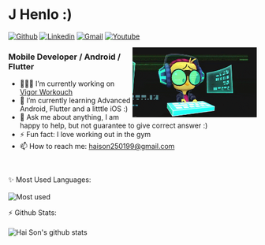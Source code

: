 <h1 align="left">J Henlo :)</h1>

[![Github](https://img.shields.io/badge/-Github-000?style=flat&logo=Github&logoColor=white)](https://github.com/tran-haison)
[![Linkedin](https://img.shields.io/badge/-LinkedIn-blue?style=flat&logo=Linkedin&logoColor=white)](https://linkedin.com/in/tranhaison/)
[![Gmail](https://img.shields.io/badge/-Gmail-c14438?style=flat&logo=Gmail&logoColor=white)](mailto:haison250199@gmail.com)
[![Youtube](https://img.shields.io/badge/-Youtube-FF0000?style=flat&logo=Youtube&logoColor=white)](https://www.youtube.com/channel/UCHAYY-jbLERESWtTjPzn7NA)


<!-- Any image aligned to the right. Beware the width -->
<img width="50%" align="right" alt="Github" src="image.gif" />

<h3 align="left">Mobile Developer / Android / Flutter</h3>

- 👨🏽‍💻 I’m currently working on [Vigor Workouch](https://github.com/tran-haison/vigor-workouch)
- 🌱 I’m currently learning Advanced Android, Flutter and a litttle iOS :)
- 💬 Ask me about anything, I am happy to help, but not guarantee to give correct answer :)
- ⚡️ Fun fact: I love working out in the gym 
- 📫 How to reach me: haison250199@gmail.com

<br>

✨ Most Used Languages:
<br><br>
![Most used](https://github-readme-stats.vercel.app/api/top-langs/?username=tran-haison&layout=compact)

⚡ Github Stats:
<br><br>
![Hai Son's github stats](https://bad-apple-github-readme.vercel.app/api?show_bg=1&username=tran-haison)

<!---
tran-haison/tran-haison is a ✨ special ✨ repository because its `README.md` (this file) appears on your GitHub profile.
You can click the Preview link to take a look at your changes.
--->
